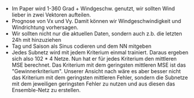 - Im Paper wird 1-360 Grad + Windgeschw. genutzt, wir sollten Wind lieber in zwei Vektoren aufteilen. 
- Prognose von Vx und Vy. Damit können wir Windgeschwindigkeit und Windrichtung vorhersagen.
- Wir sollten nicht nur die aktuellen Daten, sondern auch z.b. die letzten 24h mit hinzuziehen
- Tag und Saison als Sinus codieren und dem NN mitgeben
- Jedes Subnetz wird mit jedem Kriterium einmal trainiert. Daraus ergeben sich also 102 * 4 Netze. Nun hat er für jedes Kriterium den mittleren MSE berechnet. Das Kriterium mit dem geringsten mittleren MSE ist das "Gewinnerkriterium". Unserer Ansicht nach wäre es aber besser nicht das Kriterium mit dem geringsten mittleren Fehler, sondern die Subnetze mit dem jeweiligen geringsten Fehler zu nutzen und aus diesen das Ensemble-Netz zu erstellen.